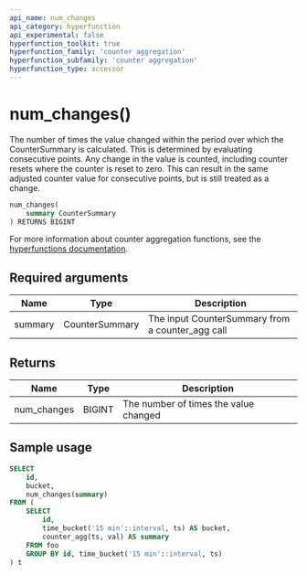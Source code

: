 ```yaml
---
api_name: num_changes
api_category: hyperfunction
api_experimental: false
hyperfunction_toolkit: true
hyperfunction_family: 'counter aggregation'
hyperfunction_subfamily: 'counter aggregation'
hyperfunction_type: accessor
---
```


# num_changes() <tag type="toolkit" content="Toolkit" />
The number of times the value changed within the period over which the
CounterSummary is calculated. This is determined by evaluating consecutive
points. Any change in the value is counted, including counter resets where the
counter is reset to zero. This can result in the same adjusted counter value for
consecutive points, but is still treated as a change.

```sql
num_changes(
    summary CounterSummary
) RETURNS BIGINT
```

For more information about counter aggregation functions, see the
[hyperfunctions documentation][hyperfunctions-counter-agg].

## Required arguments

|Name|Type|Description|
|-|-|-|
|summary|CounterSummary|The input CounterSummary from a counter_agg call|

## Returns

|Name|Type|Description|
|-|-|-|
|num_changes|BIGINT|The number of times the value changed|

## Sample usage

```sql
SELECT
    id,
    bucket,
    num_changes(summary)
FROM (
    SELECT
        id,
        time_bucket('15 min'::interval, ts) AS bucket,
        counter_agg(ts, val) AS summary
    FROM foo
    GROUP BY id, time_bucket('15 min'::interval, ts)
) t
```


[hyperfunctions-counter-agg]: timescaledb/:currentVersion:/how-to-guides/hyperfunctions/counter-aggregation/
